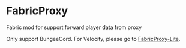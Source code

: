 # FabricProxy
Fabric mod for support forward player data from proxy

Only support BungeeCord. For Velocity, please go to [FabricProxy-Lite].

[FabricProxy-Lite]: https://github.com/OKTW-Network/FabricProxy-Lite
